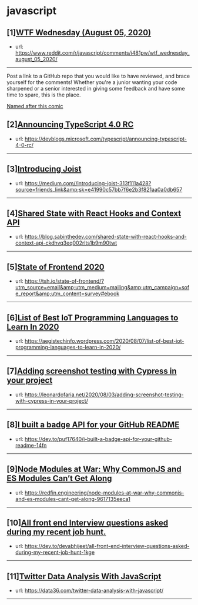 # javascript
## [1][WTF Wednesday (August 05, 2020)](https://www.reddit.com/r/javascript/comments/i481pw/wtf_wednesday_august_05_2020/)
- url: https://www.reddit.com/r/javascript/comments/i481pw/wtf_wednesday_august_05_2020/
---
Post a link to a GitHub repo that you would like to have reviewed, and brace yourself for the comments!
Whether you're a junior wanting your code sharpened or a senior interested in giving some feedback and have some time to spare, 
this is the place.

[Named after this comic](https://davidwalsh.name/demo/code-review.png)
## [2][Announcing TypeScript 4.0 RC](https://www.reddit.com/r/javascript/comments/i51dz8/announcing_typescript_40_rc/)
- url: https://devblogs.microsoft.com/typescript/announcing-typescript-4-0-rc/
---

## [3][Introducing Joist](https://www.reddit.com/r/javascript/comments/i5bvxt/introducing_joist/)
- url: https://medium.com//introducing-joist-313f111a428?source=friends_link&amp;sk=e41990c57bb7f6e2b3f821aa0a0db657
---

## [4][Shared State with React Hooks and Context API](https://www.reddit.com/r/javascript/comments/i4pb4a/shared_state_with_react_hooks_and_context_api/)
- url: https://blog.sabinthedev.com/shared-state-with-react-hooks-and-context-api-ckdhvq3eq002rlts1b9m90twt
---

## [5][State of Frontend 2020](https://www.reddit.com/r/javascript/comments/i5duk0/state_of_frontend_2020/)
- url: https://tsh.io/state-of-frontend/?utm_source=email&amp;utm_medium=mailing&amp;utm_campaign=sofe_report&amp;utm_content=survey#ebook
---

## [6][List of Best IoT Programming Languages to Learn In 2020](https://www.reddit.com/r/javascript/comments/i5dmyq/list_of_best_iot_programming_languages_to_learn/)
- url: https://aegistechinfo.wordpress.com/2020/08/07/list-of-best-iot-programming-languages-to-learn-in-2020/
---

## [7][Adding screenshot testing with Cypress in your project](https://www.reddit.com/r/javascript/comments/i4wb6r/adding_screenshot_testing_with_cypress_in_your/)
- url: https://leonardofaria.net/2020/08/03/adding-screenshot-testing-with-cypress-in-your-project/
---

## [8][I built a badge API for your GitHub README](https://www.reddit.com/r/javascript/comments/i4os6n/i_built_a_badge_api_for_your_github_readme/)
- url: https://dev.to/puf17640/i-built-a-badge-api-for-your-github-readme-14fn
---

## [9][Node Modules at War: Why CommonJS and ES Modules Can’t Get Along](https://www.reddit.com/r/javascript/comments/i4n4t4/node_modules_at_war_why_commonjs_and_es_modules/)
- url: https://redfin.engineering/node-modules-at-war-why-commonjs-and-es-modules-cant-get-along-9617135eeca1
---

## [10][All front end Interview questions asked during my recent job hunt.](https://www.reddit.com/r/javascript/comments/i456d7/all_front_end_interview_questions_asked_during_my/)
- url: https://dev.to/devabhijeet/all-front-end-interview-questions-asked-during-my-recent-job-hunt-1kge
---

## [11][Twitter Data Analysis With JavaScript](https://www.reddit.com/r/javascript/comments/i4tt8a/twitter_data_analysis_with_javascript/)
- url: https://data36.com/twitter-data-analysis-with-javascript/
---


